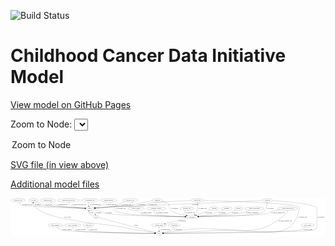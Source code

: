 <link rel='stylesheet' href="assets/style.css">
<link rel='stylesheet' href="https://unpkg.com/leaflet@1.5.1/dist/leaflet.css" integrity="sha512-xwE/Az9zrjBIphAcBb3F6JVqxf46+CDLwfLMHloNu6KEQCAWi6HcDUbeOfBIptF7tcCzusKFjFw2yuvEpDL9wQ==" crossorigin="">
<script type="text/javascript" src="https://code.jquery.com/jquery-3.2.1.min.js"></script>
<script type="text/javascript"  src="https://unpkg.com/leaflet@1.5.1/dist/leaflet.js"></script>
<script type="text/javascript" src="assets/actions.js"></script>

![Build Status](https://github.com/CBIIT/ccdi-model/actions/workflows/model-test-and-deploy.yml/badge.svg)

# Childhood Cancer Data Initiative Model

[View model on GitHub Pages](https://cbiit.github.io/ccdi-model/)



Zoom to Node: <select id="node_select">
  <option value="">Zoom to Node</option>
</select>
<div id="model"></div>

<p>
<a href="./model-desc/ccdi-model.svg">SVG file (in view above)</a>
<p>
<a href="./model-desc">Additional model files</a>
<div id='graph' style='display:off;'>
<svg width="3289pt" height="392pt"
 viewBox="0.00 0.00 3289.04 392.00" xmlns="http://www.w3.org/2000/svg" xmlns:xlink="http://www.w3.org/1999/xlink">
<g id="graph0" class="graph" transform="scale(1 1) rotate(0) translate(4 388)">
<title>Perl</title>
<polygon fill="#ffffff" stroke="transparent" points="-4,4 -4,-388 3285.0433,-388 3285.0433,4 -4,4"/>
<!-- study_funding -->
<g id="node1" class="node">
<title>study_funding</title>
<ellipse fill="none" stroke="#000000" cx="464.0433" cy="-105" rx="77.1866" ry="18"/>
<text text-anchor="middle" x="464.0433" y="-101.3" font-family="Times,serif" font-size="14.00" fill="#000000">study_funding</text>
</g>
<!-- study -->
<g id="node24" class="node">
<title>study</title>
<ellipse fill="none" stroke="#000000" cx="1547.0433" cy="-18" rx="36.2938" ry="18"/>
<text text-anchor="middle" x="1547.0433" y="-14.3" font-family="Times,serif" font-size="14.00" fill="#000000">study</text>
</g>
<!-- study_funding&#45;&gt;study -->
<g id="edge35" class="edge">
<title>study_funding&#45;&gt;study</title>
<path fill="none" stroke="#000000" d="M478.7719,-87.0872C489.6356,-75.3199 505.5242,-60.8751 523.0433,-54 569.0035,-35.9635 1305.5753,-22.1324 1500.1898,-18.7803"/>
<polygon fill="#000000" stroke="#000000" points="1500.4352,-22.2767 1510.3738,-18.6059 1500.3153,-15.2777 1500.4352,-22.2767"/>
<text text-anchor="middle" x="585.0433" y="-57.8" font-family="Times,serif" font-size="14.00" fill="#000000">of_study_funding</text>
</g>
<!-- study_personnel -->
<g id="node2" class="node">
<title>study_personnel</title>
<ellipse fill="none" stroke="#000000" cx="646.0433" cy="-105" rx="87.1846" ry="18"/>
<text text-anchor="middle" x="646.0433" y="-101.3" font-family="Times,serif" font-size="14.00" fill="#000000">study_personnel</text>
</g>
<!-- study_personnel&#45;&gt;study -->
<g id="edge21" class="edge">
<title>study_personnel&#45;&gt;study</title>
<path fill="none" stroke="#000000" d="M646.3184,-86.9778C647.5332,-75.6331 651.1481,-61.7222 661.0433,-54 694.3613,-27.9985 1322.6163,-20.1145 1500.4809,-18.399"/>
<polygon fill="#000000" stroke="#000000" points="1500.5994,-21.8982 1510.5658,-18.3038 1500.5332,-14.8985 1500.5994,-21.8982"/>
<text text-anchor="middle" x="730.5433" y="-57.8" font-family="Times,serif" font-size="14.00" fill="#000000">of_study_personnel</text>
</g>
<!-- study_arm -->
<g id="node3" class="node">
<title>study_arm</title>
<ellipse fill="none" stroke="#000000" cx="811.0433" cy="-105" rx="59.5901" ry="18"/>
<text text-anchor="middle" x="811.0433" y="-101.3" font-family="Times,serif" font-size="14.00" fill="#000000">study_arm</text>
</g>
<!-- study_arm&#45;&gt;study -->
<g id="edge14" class="edge">
<title>study_arm&#45;&gt;study</title>
<path fill="none" stroke="#000000" d="M804.8924,-86.6532C802.4993,-75.7599 801.9815,-62.4651 810.0433,-54 833.8736,-28.9772 1341.1984,-20.5601 1499.975,-18.5334"/>
<polygon fill="#000000" stroke="#000000" points="1500.402,-22.0284 1510.3575,-18.4037 1500.3145,-15.029 1500.402,-22.0284"/>
<text text-anchor="middle" x="858.5433" y="-57.8" font-family="Times,serif" font-size="14.00" fill="#000000">of_study_arm</text>
</g>
<!-- radiology_file -->
<g id="node4" class="node">
<title>radiology_file</title>
<ellipse fill="none" stroke="#000000" cx="1837.0433" cy="-279" rx="73.387" ry="18"/>
<text text-anchor="middle" x="1837.0433" y="-275.3" font-family="Times,serif" font-size="14.00" fill="#000000">radiology_file</text>
</g>
<!-- participant -->
<g id="node11" class="node">
<title>participant</title>
<ellipse fill="none" stroke="#000000" cx="1889.0433" cy="-192" rx="62.2891" ry="18"/>
<text text-anchor="middle" x="1889.0433" y="-188.3" font-family="Times,serif" font-size="14.00" fill="#000000">participant</text>
</g>
<!-- radiology_file&#45;&gt;participant -->
<g id="edge20" class="edge">
<title>radiology_file&#45;&gt;participant</title>
<path fill="none" stroke="#000000" d="M1820.5773,-261.392C1813.172,-251.2727 1807.422,-238.5227 1814.0433,-228 1819.0142,-220.1 1826.2549,-213.8943 1834.3027,-209.0311"/>
<polygon fill="#000000" stroke="#000000" points="1836.0911,-212.0444 1843.2828,-204.2642 1832.8091,-205.8615 1836.0911,-212.0444"/>
<text text-anchor="middle" x="1873.0433" y="-231.8" font-family="Times,serif" font-size="14.00" fill="#000000">of_radiology_file</text>
</g>
<!-- sample -->
<g id="node5" class="node">
<title>sample</title>
<ellipse fill="none" stroke="#000000" cx="827.0433" cy="-279" rx="44.393" ry="18"/>
<text text-anchor="middle" x="827.0433" y="-275.3" font-family="Times,serif" font-size="14.00" fill="#000000">sample</text>
</g>
<!-- cell_line -->
<g id="node9" class="node">
<title>cell_line</title>
<ellipse fill="none" stroke="#000000" cx="234.0433" cy="-366" rx="49.2915" ry="18"/>
<text text-anchor="middle" x="234.0433" y="-362.3" font-family="Times,serif" font-size="14.00" fill="#000000">cell_line</text>
</g>
<!-- sample&#45;&gt;cell_line -->
<g id="edge17" class="edge">
<title>sample&#45;&gt;cell_line</title>
<path fill="none" stroke="#000000" d="M782.8622,-281.3902C648.1127,-288.7243 251.1728,-310.6725 246.0433,-315 239.3707,-320.6293 236.0146,-329.2061 234.4262,-337.7289"/>
<polygon fill="#000000" stroke="#000000" points="230.9224,-337.5631 233.2612,-347.8966 237.8769,-338.36 230.9224,-337.5631"/>
<text text-anchor="middle" x="282.5433" y="-318.8" font-family="Times,serif" font-size="14.00" fill="#000000">of_sample</text>
</g>
<!-- sample&#45;&gt;participant -->
<g id="edge16" class="edge">
<title>sample&#45;&gt;participant</title>
<path fill="none" stroke="#000000" d="M865.3085,-269.7576C890.7667,-263.2185 924.7805,-253.7289 954.0433,-243 969.1694,-237.4541 971.3688,-231.724 987.0433,-228 1066.6158,-209.0949 1616.1567,-197.0844 1816.3225,-193.2946"/>
<polygon fill="#000000" stroke="#000000" points="1816.5098,-196.7918 1826.4422,-193.1043 1816.3782,-189.793 1816.5098,-196.7918"/>
<text text-anchor="middle" x="1023.5433" y="-231.8" font-family="Times,serif" font-size="14.00" fill="#000000">of_sample</text>
</g>
<!-- pdx -->
<g id="node17" class="node">
<title>pdx</title>
<ellipse fill="none" stroke="#000000" cx="890.0433" cy="-192" rx="27.8951" ry="18"/>
<text text-anchor="middle" x="890.0433" y="-188.3" font-family="Times,serif" font-size="14.00" fill="#000000">pdx</text>
</g>
<!-- sample&#45;&gt;pdx -->
<g id="edge18" class="edge">
<title>sample&#45;&gt;pdx</title>
<path fill="none" stroke="#000000" d="M848.8031,-263.0093C855.5923,-257.2558 862.695,-250.3546 868.0433,-243 873.2041,-235.9031 877.4758,-227.4074 880.8384,-219.4041"/>
<polygon fill="#000000" stroke="#000000" points="884.1278,-220.6019 884.4877,-210.0132 877.6031,-218.0664 884.1278,-220.6019"/>
<text text-anchor="middle" x="913.5433" y="-231.8" font-family="Times,serif" font-size="14.00" fill="#000000">of_sample</text>
</g>
<!-- sequencing_file -->
<g id="node6" class="node">
<title>sequencing_file</title>
<ellipse fill="none" stroke="#000000" cx="385.0433" cy="-366" rx="83.3857" ry="18"/>
<text text-anchor="middle" x="385.0433" y="-362.3" font-family="Times,serif" font-size="14.00" fill="#000000">sequencing_file</text>
</g>
<!-- sequencing_file&#45;&gt;sample -->
<g id="edge24" class="edge">
<title>sequencing_file&#45;&gt;sample</title>
<path fill="none" stroke="#000000" d="M409.3535,-348.5322C426.7706,-336.9689 451.2601,-322.5852 475.0433,-315 529.0483,-297.7761 688.1254,-286.6764 772.7131,-281.8223"/>
<polygon fill="#000000" stroke="#000000" points="773.1087,-285.3057 782.8955,-281.2475 772.7141,-278.3168 773.1087,-285.3057"/>
<text text-anchor="middle" x="541.5433" y="-318.8" font-family="Times,serif" font-size="14.00" fill="#000000">of_sequencing_file</text>
</g>
<!-- methylation_array_file -->
<g id="node7" class="node">
<title>methylation_array_file</title>
<ellipse fill="none" stroke="#000000" cx="602.0433" cy="-366" rx="115.8798" ry="18"/>
<text text-anchor="middle" x="602.0433" y="-362.3" font-family="Times,serif" font-size="14.00" fill="#000000">methylation_array_file</text>
</g>
<!-- methylation_array_file&#45;&gt;sample -->
<g id="edge38" class="edge">
<title>methylation_array_file&#45;&gt;sample</title>
<path fill="none" stroke="#000000" d="M604.6188,-347.7883C607.1602,-336.6626 612.1775,-323.0674 622.0433,-315 644.5966,-296.5576 720.0723,-287.0652 772.8524,-282.565"/>
<polygon fill="#000000" stroke="#000000" points="773.4012,-286.032 783.0834,-281.7303 772.8319,-279.0551 773.4012,-286.032"/>
<text text-anchor="middle" x="713.5433" y="-318.8" font-family="Times,serif" font-size="14.00" fill="#000000">of_methylation_array_file</text>
</g>
<!-- family_relationship -->
<g id="node8" class="node">
<title>family_relationship</title>
<ellipse fill="none" stroke="#000000" cx="2542.0433" cy="-279" rx="100.1823" ry="18"/>
<text text-anchor="middle" x="2542.0433" y="-275.3" font-family="Times,serif" font-size="14.00" fill="#000000">family_relationship</text>
</g>
<!-- family_relationship&#45;&gt;participant -->
<g id="edge19" class="edge">
<title>family_relationship&#45;&gt;participant</title>
<path fill="none" stroke="#000000" d="M2500.2418,-262.5754C2468.583,-250.8813 2423.7398,-235.8929 2383.0433,-228 2304.376,-212.7429 2078.4208,-200.6201 1961.3325,-195.1545"/>
<polygon fill="#000000" stroke="#000000" points="1961.1866,-191.6441 1951.0355,-194.678 1960.8629,-198.6366 1961.1866,-191.6441"/>
<text text-anchor="middle" x="2519.5433" y="-231.8" font-family="Times,serif" font-size="14.00" fill="#000000">of_family_relationship</text>
</g>
<!-- cell_line&#45;&gt;sample -->
<g id="edge5" class="edge">
<title>cell_line&#45;&gt;sample</title>
<path fill="none" stroke="#000000" d="M266.499,-352.3971C302.1372,-337.4819 354.6755,-315.5663 357.0433,-315 396.5906,-305.5418 658.0258,-289.0706 772.976,-282.1768"/>
<polygon fill="#000000" stroke="#000000" points="773.2002,-285.6697 782.9736,-281.5792 772.7825,-278.6822 773.2002,-285.6697"/>
<text text-anchor="middle" x="397.5433" y="-318.8" font-family="Times,serif" font-size="14.00" fill="#000000">of_cell_line</text>
</g>
<!-- cell_line&#45;&gt;study -->
<g id="edge4" class="edge">
<title>cell_line&#45;&gt;study</title>
<path fill="none" stroke="#000000" d="M228.4419,-347.7202C226.3755,-337.1219 226.0077,-324.1127 233.0433,-315 361.3663,-148.7902 944.2115,-128.5424 1150.0433,-87 1277.0046,-61.3758 1427.9739,-36.7252 1501.8182,-25.0426"/>
<polygon fill="#000000" stroke="#000000" points="1502.809,-28.4297 1512.1416,-23.4145 1501.7184,-21.5151 1502.809,-28.4297"/>
<text text-anchor="middle" x="592.5433" y="-188.3" font-family="Times,serif" font-size="14.00" fill="#000000">of_cell_line</text>
</g>
<!-- treatment_response -->
<g id="node10" class="node">
<title>treatment_response</title>
<ellipse fill="none" stroke="#000000" cx="1516.0433" cy="-279" rx="104.7816" ry="18"/>
<text text-anchor="middle" x="1516.0433" y="-275.3" font-family="Times,serif" font-size="14.00" fill="#000000">treatment_response</text>
</g>
<!-- treatment_response&#45;&gt;participant -->
<g id="edge25" class="edge">
<title>treatment_response&#45;&gt;participant</title>
<path fill="none" stroke="#000000" d="M1501.0716,-261.18C1493.9512,-250.485 1488.637,-237.2136 1497.0433,-228 1518.0997,-204.9212 1709.0642,-196.4449 1816.476,-193.4852"/>
<polygon fill="#000000" stroke="#000000" points="1816.698,-196.9806 1826.6013,-193.2157 1816.5117,-189.9831 1816.698,-196.9806"/>
<text text-anchor="middle" x="1580.0433" y="-231.8" font-family="Times,serif" font-size="14.00" fill="#000000">of_treatment_response</text>
</g>
<!-- consent_group -->
<g id="node13" class="node">
<title>consent_group</title>
<ellipse fill="none" stroke="#000000" cx="1547.0433" cy="-105" rx="79.0865" ry="18"/>
<text text-anchor="middle" x="1547.0433" y="-101.3" font-family="Times,serif" font-size="14.00" fill="#000000">consent_group</text>
</g>
<!-- participant&#45;&gt;consent_group -->
<g id="edge2" class="edge">
<title>participant&#45;&gt;consent_group</title>
<path fill="none" stroke="#000000" d="M1842.2067,-180.0854C1782.0002,-164.7698 1677.2402,-138.1203 1610.0788,-121.0354"/>
<polygon fill="#000000" stroke="#000000" points="1610.5983,-117.5561 1600.044,-118.4827 1608.8725,-124.34 1610.5983,-117.5561"/>
<text text-anchor="middle" x="1789.5433" y="-144.8" font-family="Times,serif" font-size="14.00" fill="#000000">of_participant</text>
</g>
<!-- laboratory_test -->
<g id="node12" class="node">
<title>laboratory_test</title>
<ellipse fill="none" stroke="#000000" cx="1246.0433" cy="-366" rx="81.7856" ry="18"/>
<text text-anchor="middle" x="1246.0433" y="-362.3" font-family="Times,serif" font-size="14.00" fill="#000000">laboratory_test</text>
</g>
<!-- laboratory_test&#45;&gt;sample -->
<g id="edge6" class="edge">
<title>laboratory_test&#45;&gt;sample</title>
<path fill="none" stroke="#000000" d="M1194.7076,-351.8482C1176.418,-346.0404 1155.9304,-338.6366 1138.0433,-330 1127.0532,-324.6936 1126.5027,-319.1977 1115.0433,-315 1073.2724,-299.699 952.1187,-288.3793 880.9554,-282.8277"/>
<polygon fill="#000000" stroke="#000000" points="881.0727,-279.3265 870.8341,-282.0507 880.5368,-286.3059 881.0727,-279.3265"/>
<text text-anchor="middle" x="1203.5433" y="-318.8" font-family="Times,serif" font-size="14.00" fill="#000000">of_laboratory_test</text>
</g>
<!-- laboratory_test&#45;&gt;participant -->
<g id="edge7" class="edge">
<title>laboratory_test&#45;&gt;participant</title>
<path fill="none" stroke="#000000" d="M1263.0703,-348.3763C1271.2771,-337.7551 1277.6614,-324.4924 1269.0433,-315 1241.1296,-284.2547 1110.9569,-327.7453 1083.0433,-297 1072.2882,-285.1539 1072.5053,-273.0395 1083.0433,-261 1130.8697,-206.3588 1627.4839,-194.9704 1816.5282,-192.6114"/>
<polygon fill="#000000" stroke="#000000" points="1816.6884,-196.1098 1826.6457,-192.4901 1816.6044,-189.1103 1816.6884,-196.1098"/>
<text text-anchor="middle" x="1148.5433" y="-275.3" font-family="Times,serif" font-size="14.00" fill="#000000">of_laboratory_test</text>
</g>
<!-- consent_group&#45;&gt;study -->
<g id="edge1" class="edge">
<title>consent_group&#45;&gt;study</title>
<path fill="none" stroke="#000000" d="M1547.0433,-86.9735C1547.0433,-75.1918 1547.0433,-59.5607 1547.0433,-46.1581"/>
<polygon fill="#000000" stroke="#000000" points="1550.5434,-46.0033 1547.0433,-36.0034 1543.5434,-46.0034 1550.5434,-46.0033"/>
<text text-anchor="middle" x="1610.5433" y="-57.8" font-family="Times,serif" font-size="14.00" fill="#000000">of_consent_group</text>
</g>
<!-- generic_file -->
<g id="node14" class="node">
<title>generic_file</title>
<ellipse fill="none" stroke="#000000" cx="1946.0433" cy="-366" rx="65.7887" ry="18"/>
<text text-anchor="middle" x="1946.0433" y="-362.3" font-family="Times,serif" font-size="14.00" fill="#000000">generic_file</text>
</g>
<!-- generic_file&#45;&gt;sample -->
<g id="edge9" class="edge">
<title>generic_file&#45;&gt;sample</title>
<path fill="none" stroke="#000000" d="M1881.0446,-363.3054C1751.6918,-357.6761 1470.8408,-344.0236 1429.0433,-330 1417.4731,-326.1181 1417.6492,-318.7735 1406.0433,-315 1331.1349,-290.6448 1130.6436,-302.1412 1052.0433,-297 993.4545,-293.1677 926.3745,-287.6555 880.8117,-283.7426"/>
<polygon fill="#000000" stroke="#000000" points="880.8341,-280.2316 870.5702,-282.8588 880.2322,-287.2057 880.8341,-280.2316"/>
<text text-anchor="middle" x="1482.0433" y="-318.8" font-family="Times,serif" font-size="14.00" fill="#000000">of_generic_file</text>
</g>
<!-- generic_file&#45;&gt;participant -->
<g id="edge10" class="edge">
<title>generic_file&#45;&gt;participant</title>
<path fill="none" stroke="#000000" d="M1948.3558,-347.7805C1950.9868,-320.1367 1952.5707,-266.7236 1932.0433,-228 1929.5979,-223.387 1926.2902,-219.127 1922.5888,-215.2745"/>
<polygon fill="#000000" stroke="#000000" points="1924.8346,-212.5846 1915.1087,-208.3825 1920.0914,-217.7326 1924.8346,-212.5846"/>
<text text-anchor="middle" x="2003.0433" y="-275.3" font-family="Times,serif" font-size="14.00" fill="#000000">of_generic_file</text>
</g>
<!-- generic_file&#45;&gt;study -->
<g id="edge11" class="edge">
<title>generic_file&#45;&gt;study</title>
<path fill="none" stroke="#000000" d="M2011.6497,-364.1846C2237.935,-357.6087 2973.8521,-333.4847 3008.0433,-297 3018.9841,-285.3253 3011.4009,-276.6437 3008.0433,-261 2931.6026,95.1431 2578.6389,-75.892 2215.0433,-54 1981.7239,-39.9519 1702.3995,-25.7421 1593.6087,-20.3073"/>
<polygon fill="#000000" stroke="#000000" points="1593.7822,-16.8117 1583.6202,-19.8091 1593.4334,-23.803 1593.7822,-16.8117"/>
<text text-anchor="middle" x="3046.0433" y="-188.3" font-family="Times,serif" font-size="14.00" fill="#000000">of_generic_file</text>
</g>
<!-- publication -->
<g id="node15" class="node">
<title>publication</title>
<ellipse fill="none" stroke="#000000" cx="1707.0433" cy="-105" rx="63.0888" ry="18"/>
<text text-anchor="middle" x="1707.0433" y="-101.3" font-family="Times,serif" font-size="14.00" fill="#000000">publication</text>
</g>
<!-- publication&#45;&gt;study -->
<g id="edge28" class="edge">
<title>publication&#45;&gt;study</title>
<path fill="none" stroke="#000000" d="M1700.9028,-87.0004C1696.2579,-75.9593 1688.8174,-62.3787 1678.0433,-54 1664.4768,-43.4498 1623.9055,-33.2453 1591.4707,-26.4117"/>
<polygon fill="#000000" stroke="#000000" points="1591.7703,-22.9002 1581.2704,-24.3153 1590.361,-29.7569 1591.7703,-22.9002"/>
<text text-anchor="middle" x="1742.0433" y="-57.8" font-family="Times,serif" font-size="14.00" fill="#000000">of_publication</text>
</g>
<!-- clinical_measure_file -->
<g id="node16" class="node">
<title>clinical_measure_file</title>
<ellipse fill="none" stroke="#000000" cx="2890.0433" cy="-279" rx="108.5808" ry="18"/>
<text text-anchor="middle" x="2890.0433" y="-275.3" font-family="Times,serif" font-size="14.00" fill="#000000">clinical_measure_file</text>
</g>
<!-- clinical_measure_file&#45;&gt;participant -->
<g id="edge27" class="edge">
<title>clinical_measure_file&#45;&gt;participant</title>
<path fill="none" stroke="#000000" d="M2810.2127,-266.6747C2768.97,-259.6859 2723.3275,-250.8041 2704.0433,-243 2692.7305,-238.4218 2692.6594,-231.7423 2681.0433,-228 2613.7395,-206.3173 2144.1828,-196.2483 1961.5118,-193.1191"/>
<polygon fill="#000000" stroke="#000000" points="1961.5215,-189.6188 1951.4636,-192.949 1961.4029,-196.6178 1961.5215,-189.6188"/>
<text text-anchor="middle" x="2790.0433" y="-231.8" font-family="Times,serif" font-size="14.00" fill="#000000">of_clinical_measure_file</text>
</g>
<!-- clinical_measure_file&#45;&gt;study -->
<g id="edge26" class="edge">
<title>clinical_measure_file&#45;&gt;study</title>
<path fill="none" stroke="#000000" d="M2889.774,-260.8905C2888.6067,-249.8056 2885.2001,-236.2175 2876.0433,-228 2514.5231,96.4335 2277.2339,-127.2863 1797.0433,-54 1725.6139,-43.0985 1642.5608,-31.3158 1592.4415,-24.3028"/>
<polygon fill="#000000" stroke="#000000" points="1592.6506,-20.7981 1582.2625,-22.8808 1591.6821,-27.7308 1592.6506,-20.7981"/>
<text text-anchor="middle" x="2864.0433" y="-144.8" font-family="Times,serif" font-size="14.00" fill="#000000">of_clinical_measure_file</text>
</g>
<!-- pdx&#45;&gt;sample -->
<g id="edge30" class="edge">
<title>pdx&#45;&gt;sample</title>
<path fill="none" stroke="#000000" d="M866.3429,-202.0256C845.8309,-210.9414 818.9983,-223.2763 816.0433,-228 811.6035,-235.0971 811.8032,-243.717 813.8711,-251.8351"/>
<polygon fill="#000000" stroke="#000000" points="810.58,-253.0279 817.1337,-261.3525 817.2017,-250.7579 810.58,-253.0279"/>
<text text-anchor="middle" x="840.0433" y="-231.8" font-family="Times,serif" font-size="14.00" fill="#000000">of_pdx</text>
</g>
<!-- pdx&#45;&gt;study -->
<g id="edge31" class="edge">
<title>pdx&#45;&gt;study</title>
<path fill="none" stroke="#000000" d="M916.2039,-185.0716C1016.9502,-158.3899 1380.3923,-62.1359 1504.8725,-29.1685"/>
<polygon fill="#000000" stroke="#000000" points="1506.0225,-32.4847 1514.7932,-26.5411 1504.2304,-25.718 1506.0225,-32.4847"/>
<text text-anchor="middle" x="1308.0433" y="-101.3" font-family="Times,serif" font-size="14.00" fill="#000000">of_pdx</text>
</g>
<!-- genetic_analysis -->
<g id="node18" class="node">
<title>genetic_analysis</title>
<ellipse fill="none" stroke="#000000" cx="1020.0433" cy="-366" rx="87.9851" ry="18"/>
<text text-anchor="middle" x="1020.0433" y="-362.3" font-family="Times,serif" font-size="14.00" fill="#000000">genetic_analysis</text>
</g>
<!-- genetic_analysis&#45;&gt;sample -->
<g id="edge29" class="edge">
<title>genetic_analysis&#45;&gt;sample</title>
<path fill="none" stroke="#000000" d="M998.5093,-348.5029C982.448,-335.7142 961.6867,-319.8013 952.0433,-315 928.5165,-303.2863 900.5483,-294.783 877.0386,-288.9919"/>
<polygon fill="#000000" stroke="#000000" points="877.7996,-285.5754 867.2619,-286.6746 876.1851,-292.3867 877.7996,-285.5754"/>
<text text-anchor="middle" x="1045.0433" y="-318.8" font-family="Times,serif" font-size="14.00" fill="#000000">of_genetic_analysis</text>
</g>
<!-- study_admin -->
<g id="node19" class="node">
<title>study_admin</title>
<ellipse fill="none" stroke="#000000" cx="3098.0433" cy="-105" rx="70.3881" ry="18"/>
<text text-anchor="middle" x="3098.0433" y="-101.3" font-family="Times,serif" font-size="14.00" fill="#000000">study_admin</text>
</g>
<!-- study_admin&#45;&gt;study -->
<g id="edge36" class="edge">
<title>study_admin&#45;&gt;study</title>
<path fill="none" stroke="#000000" d="M3076.7371,-87.7204C3060.5938,-75.76 3037.2917,-60.8136 3014.0433,-54 2944.4083,-33.5915 1836.4951,-20.9925 1593.7906,-18.4695"/>
<polygon fill="#000000" stroke="#000000" points="1593.5819,-14.9672 1583.5462,-18.3636 1593.5095,-21.9668 1593.5819,-14.9672"/>
<text text-anchor="middle" x="3101.5433" y="-57.8" font-family="Times,serif" font-size="14.00" fill="#000000">of_study_admin</text>
</g>
<!-- exposure -->
<g id="node20" class="node">
<title>exposure</title>
<ellipse fill="none" stroke="#000000" cx="2123.0433" cy="-279" rx="53.0913" ry="18"/>
<text text-anchor="middle" x="2123.0433" y="-275.3" font-family="Times,serif" font-size="14.00" fill="#000000">exposure</text>
</g>
<!-- exposure&#45;&gt;participant -->
<g id="edge22" class="edge">
<title>exposure&#45;&gt;participant</title>
<path fill="none" stroke="#000000" d="M2086.9936,-265.5969C2046.7432,-250.632 1981.4223,-226.3461 1936.913,-209.7977"/>
<polygon fill="#000000" stroke="#000000" points="1938.0625,-206.4911 1927.4696,-206.2867 1935.623,-213.0523 1938.0625,-206.4911"/>
<text text-anchor="middle" x="2064.5433" y="-231.8" font-family="Times,serif" font-size="14.00" fill="#000000">of_exposure</text>
</g>
<!-- treatment -->
<g id="node21" class="node">
<title>treatment</title>
<ellipse fill="none" stroke="#000000" cx="2252.0433" cy="-279" rx="57.6901" ry="18"/>
<text text-anchor="middle" x="2252.0433" y="-275.3" font-family="Times,serif" font-size="14.00" fill="#000000">treatment</text>
</g>
<!-- treatment&#45;&gt;participant -->
<g id="edge8" class="edge">
<title>treatment&#45;&gt;participant</title>
<path fill="none" stroke="#000000" d="M2217.8138,-264.4626C2189.8189,-253.0795 2148.9677,-237.6134 2112.0433,-228 2060.9905,-214.7082 2002.0161,-205.445 1957.5421,-199.6467"/>
<polygon fill="#000000" stroke="#000000" points="1957.7866,-196.1496 1947.4238,-198.3545 1956.8998,-203.0932 1957.7866,-196.1496"/>
<text text-anchor="middle" x="2206.0433" y="-231.8" font-family="Times,serif" font-size="14.00" fill="#000000">of_treatment</text>
</g>
<!-- survival -->
<g id="node22" class="node">
<title>survival</title>
<ellipse fill="none" stroke="#000000" cx="2376.0433" cy="-279" rx="48.1917" ry="18"/>
<text text-anchor="middle" x="2376.0433" y="-275.3" font-family="Times,serif" font-size="14.00" fill="#000000">survival</text>
</g>
<!-- survival&#45;&gt;participant -->
<g id="edge15" class="edge">
<title>survival&#45;&gt;participant</title>
<path fill="none" stroke="#000000" d="M2348.0559,-264.0821C2324.4733,-252.2358 2289.483,-236.3248 2257.0433,-228 2202.7846,-214.0759 2051.4737,-202.4055 1960.6555,-196.3873"/>
<polygon fill="#000000" stroke="#000000" points="1960.6415,-192.8789 1950.4338,-195.7168 1960.1833,-199.8639 1960.6415,-192.8789"/>
<text text-anchor="middle" x="2339.5433" y="-231.8" font-family="Times,serif" font-size="14.00" fill="#000000">of_survival</text>
</g>
<!-- pathology_file -->
<g id="node23" class="node">
<title>pathology_file</title>
<ellipse fill="none" stroke="#000000" cx="76.0433" cy="-366" rx="76.0865" ry="18"/>
<text text-anchor="middle" x="76.0433" y="-362.3" font-family="Times,serif" font-size="14.00" fill="#000000">pathology_file</text>
</g>
<!-- pathology_file&#45;&gt;sample -->
<g id="edge37" class="edge">
<title>pathology_file&#45;&gt;sample</title>
<path fill="none" stroke="#000000" d="M83.3764,-347.8389C89.0811,-336.2805 98.202,-322.1793 111.0433,-315 139.7782,-298.9348 610.2035,-284.8315 772.5033,-280.4231"/>
<polygon fill="#000000" stroke="#000000" points="772.8383,-283.9154 782.7402,-280.1468 772.6494,-276.918 772.8383,-283.9154"/>
<text text-anchor="middle" x="172.0433" y="-318.8" font-family="Times,serif" font-size="14.00" fill="#000000">of_pathology_file</text>
</g>
<!-- synonym -->
<g id="node25" class="node">
<title>synonym</title>
<ellipse fill="none" stroke="#000000" cx="2678.0433" cy="-366" rx="51.9908" ry="18"/>
<text text-anchor="middle" x="2678.0433" y="-362.3" font-family="Times,serif" font-size="14.00" fill="#000000">synonym</text>
</g>
<!-- synonym&#45;&gt;sample -->
<g id="edge32" class="edge">
<title>synonym&#45;&gt;sample</title>
<path fill="none" stroke="#000000" d="M2626.4994,-363.5651C2465.3329,-355.9808 1956.5411,-332.2573 1535.0433,-315 1320.4074,-306.2122 1266.491,-309.5681 1052.0433,-297 993.2484,-293.5542 925.9387,-287.9504 880.3765,-283.91"/>
<polygon fill="#000000" stroke="#000000" points="880.4111,-280.3993 870.1395,-282.9961 879.7886,-287.3716 880.4111,-280.3993"/>
<text text-anchor="middle" x="1923.5433" y="-318.8" font-family="Times,serif" font-size="14.00" fill="#000000">of_synonym</text>
</g>
<!-- synonym&#45;&gt;participant -->
<g id="edge34" class="edge">
<title>synonym&#45;&gt;participant</title>
<path fill="none" stroke="#000000" d="M2677.1891,-347.6844C2675.3361,-325.3667 2669.4842,-287.3793 2651.0433,-261 2636.2104,-239.7819 2627.5656,-236.2992 2603.0433,-228 2543.4931,-207.8463 2130.9611,-197.0438 1961.4833,-193.4146"/>
<polygon fill="#000000" stroke="#000000" points="1961.4781,-189.9138 1951.4062,-193.2011 1961.3298,-196.9122 1961.4781,-189.9138"/>
<text text-anchor="middle" x="2709.5433" y="-275.3" font-family="Times,serif" font-size="14.00" fill="#000000">of_synonym</text>
</g>
<!-- synonym&#45;&gt;study -->
<g id="edge33" class="edge">
<title>synonym&#45;&gt;study</title>
<path fill="none" stroke="#000000" d="M2729.6048,-362.7145C2860.6269,-353.6793 3196.0433,-325.9629 3196.0433,-279 3196.0433,-279 3196.0433,-279 3196.0433,-105 3196.0433,-77.7581 3185.917,-67.1212 3162.0433,-54 3126.7792,-34.6187 1856.0433,-21.048 1594.011,-18.4522"/>
<polygon fill="#000000" stroke="#000000" points="1593.7361,-14.9495 1583.7021,-18.3506 1593.667,-21.9491 1593.7361,-14.9495"/>
<text text-anchor="middle" x="3238.5433" y="-188.3" font-family="Times,serif" font-size="14.00" fill="#000000">of_synonym</text>
</g>
<!-- medical_history -->
<g id="node26" class="node">
<title>medical_history</title>
<ellipse fill="none" stroke="#000000" cx="1308.0433" cy="-279" rx="85.2851" ry="18"/>
<text text-anchor="middle" x="1308.0433" y="-275.3" font-family="Times,serif" font-size="14.00" fill="#000000">medical_history</text>
</g>
<!-- medical_history&#45;&gt;participant -->
<g id="edge3" class="edge">
<title>medical_history&#45;&gt;participant</title>
<path fill="none" stroke="#000000" d="M1318.5934,-261.0694C1326.4891,-249.4546 1338.4234,-235.1968 1353.0433,-228 1393.5642,-208.053 1679.6386,-197.681 1816.4687,-193.8143"/>
<polygon fill="#000000" stroke="#000000" points="1816.9533,-197.3023 1826.852,-193.5253 1816.7585,-190.305 1816.9533,-197.3023"/>
<text text-anchor="middle" x="1421.0433" y="-231.8" font-family="Times,serif" font-size="14.00" fill="#000000">of_medical_history</text>
</g>
<!-- diagnosis -->
<g id="node27" class="node">
<title>diagnosis</title>
<ellipse fill="none" stroke="#000000" cx="1529.0433" cy="-366" rx="54.6905" ry="18"/>
<text text-anchor="middle" x="1529.0433" y="-362.3" font-family="Times,serif" font-size="14.00" fill="#000000">diagnosis</text>
</g>
<!-- diagnosis&#45;&gt;sample -->
<g id="edge12" class="edge">
<title>diagnosis&#45;&gt;sample</title>
<path fill="none" stroke="#000000" d="M1477.5878,-359.6163C1434.3555,-353.6932 1371.1425,-343.7205 1317.0433,-330 1297.0166,-324.9209 1293.2732,-319.1967 1273.0433,-315 1270.6638,-314.5064 999.2241,-292.7666 881.0223,-283.3141"/>
<polygon fill="#000000" stroke="#000000" points="880.9975,-279.801 870.7503,-282.4927 880.4395,-286.7787 880.9975,-279.801"/>
<text text-anchor="middle" x="1361.5433" y="-318.8" font-family="Times,serif" font-size="14.00" fill="#000000">of_diagnosis</text>
</g>
<!-- diagnosis&#45;&gt;participant -->
<g id="edge13" class="edge">
<title>diagnosis&#45;&gt;participant</title>
<path fill="none" stroke="#000000" d="M1574.6803,-356.0615C1601.9022,-349.3013 1633.0586,-339.8274 1643.0433,-330 1666.0815,-307.3245 1642.9393,-283.6085 1666.0433,-261 1689.0984,-238.4393 1769.7119,-217.2555 1827.3839,-204.4601"/>
<polygon fill="#000000" stroke="#000000" points="1828.4846,-207.8023 1837.5065,-202.2476 1826.9898,-200.9637 1828.4846,-207.8023"/>
<text text-anchor="middle" x="1710.5433" y="-275.3" font-family="Times,serif" font-size="14.00" fill="#000000">of_diagnosis</text>
</g>
<!-- cytogenomic_file -->
<g id="node28" class="node">
<title>cytogenomic_file</title>
<ellipse fill="none" stroke="#000000" cx="825.0433" cy="-366" rx="89.8845" ry="18"/>
<text text-anchor="middle" x="825.0433" y="-362.3" font-family="Times,serif" font-size="14.00" fill="#000000">cytogenomic_file</text>
</g>
<!-- cytogenomic_file&#45;&gt;sample -->
<g id="edge23" class="edge">
<title>cytogenomic_file&#45;&gt;sample</title>
<path fill="none" stroke="#000000" d="M814.3432,-347.765C809.954,-338.1175 806.4422,-326.0183 809.0433,-315 809.7587,-311.9694 810.7705,-308.903 811.9537,-305.9052"/>
<polygon fill="#000000" stroke="#000000" points="815.1917,-307.2403 816.165,-296.6902 808.8251,-304.3307 815.1917,-307.2403"/>
<text text-anchor="middle" x="880.5433" y="-318.8" font-family="Times,serif" font-size="14.00" fill="#000000">of_cytogenomic_file</text>
</g>
</g>
</svg>
</div>
